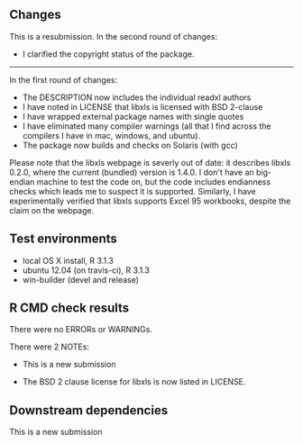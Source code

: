 ## Changes

This is a resubmission. In the second round of changes:

* I clarified the copyright status of the package.

---

In the first round of changes:

* The DESCRIPTION now includes the individual readxl authors
* I have noted in LICENSE that libxls is licensed with BSD 2-clause
* I have wrapped external package names with single quotes
* I have eliminated many compiler warnings (all that I find across the 
  compilers I have in mac, windows, and ubuntu).
* The package now builds and checks on Solaris (with gcc)

Please note that the libxls webpage is severly out of date: it describes libxls 0.2.0, where the current (bundled) version is 1.4.0. I don't have an big-endian machine to test the code on, but the code includes endianness checks which leads me to suspect it is supported. Similarly, I have experimentally verified that libxls supports Excel 95 workbooks, despite the claim on the webpage.

## Test environments
* local OS X install, R 3.1.3
* ubuntu 12.04 (on travis-ci), R 3.1.3
* win-builder (devel and release)

## R CMD check results
There were no ERRORs or WARNINGs. 

There were 2 NOTEs:

* This is a new submission

* The BSD 2 clause license for libxls is now listed in LICENSE.

## Downstream dependencies
This is a new submission
